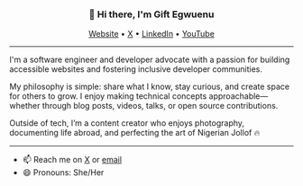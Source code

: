 <h3 align="center">👋 Hi there, I'm Gift Egwuenu</h3>

<p align="center">
  <a href="https://www.giftegwuenu.dev">Website</a> •
  <a href="https://twitter.com/lauragift_">X</a> •
  <a href="https://linkedin.com/in/egwuenugift">LinkedIn</a> •
  <a href="https://www.youtube.com/c/EgwuenuGift">YouTube</a>
</p>

---
I'm a software engineer and developer advocate with a passion for building accessible websites and fostering inclusive developer communities.

My philosophy is simple: share what I know, stay curious, and create space for others to grow. I enjoy making technical concepts approachable—whether through blog posts, videos, talks, or open source contributions.

Outside of tech, I’m a content creator who enjoys photography, documenting life abroad, and perfecting the art of Nigerian Jollof 🔥

---

- 📫 Reach me on [X](https://x.com/lauragift_) or [email](mailto:hello@thegiftcode.dev)  
- 😄 Pronouns: She/Her  
